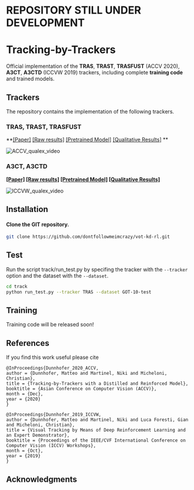 # REPOSITORY STILL UNDER DEVELOPMENT


# Tracking-by-Trackers
Official implementation of the **TRAS**, **TRAST**, **TRASFUST** (ACCV 2020), **A3CT**, **A3CTD** (ICCVW 2019) trackers, including complete **training code** and trained models.

## Trackers
The repository contains the implementation of the following trackers.  

### TRAS, TRAST, TRASFUST
**[[Paper]](https://arxiv.org/abs/2007.04108)  [[Raw results]]() [[Pretrained Model]]() [[Qualitative Results]]((https://youtu.be/uKtQgPk3nCU)) **
    

![ACCV_qualex_video](https://youtu.be/uKtQgPk3nCU)

### A3CT, A3CTD
**[[Paper]](https://openaccess.thecvf.com/content_ICCVW_2019/html/VOT/Dunnhofer_Visual_Tracking_by_Means_of_Deep_Reinforcement_Learning_and_an_ICCVW_2019_paper.html)  [[Raw results]]()
  [[Pretrained Model]]() [[Qualitative Results]]((https://youtu.be/jSGLafk4-G4))**
    
![ICCVW_qualex_video](https://youtu.be/jSGLafk4-G4)



## Installation

#### Clone the GIT repository.  
```bash
git clone https://github.com/dontfollowmeimcrazy/vot-kd-rl.git
```
   
## Test
Run the script track/run_test.py by specifing the tracker with the ```--tracker``` option and the dataset with the ```--dataset```.
```bash
cd track
python run_test.py --tracker TRAS --dataset GOT-10-test    
```  

## Training
Training code will be released soon!


## References
If you find this work useful please cite
```
@InProceedings{Dunnhofer_2020_ACCV,
author = {Dunnhofer, Matteo and Martinel, Niki and Micheloni, Christian},
title = {Tracking-by-Trackers with a Distilled and Reinforced Model},
booktitle = {Asian Conference on Computer Vision (ACCV)},
month = {Dec},
year = {2020}
}

@InProceedings{Dunnhofer_2019_ICCVW,
author = {Dunnhofer, Matteo and Martinel, Niki and Luca Foresti, Gian and Micheloni, Christian},
title = {Visual Tracking by Means of Deep Reinforcement Learning and an Expert Demonstrator},
booktitle = {Proceedings of the IEEE/CVF International Conference on Computer Vision (ICCV) Workshops},
month = {Oct},
year = {2019}
}   
``` 


## Acknowledgments 